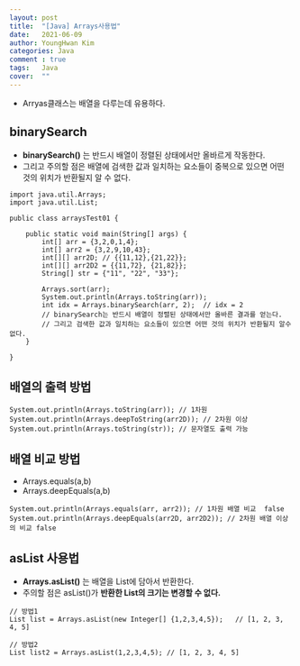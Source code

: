 ```yaml
---
layout: post
title:  "[Java] Arrays사용법"
date:   2021-06-09
author: YoungHwan Kim
categories: Java
comment : true
tags:	Java
cover:  ""
---
```




- Arryas클래스는 배열을 다루는데 유용하다.


## binarySearch ##
- **binarySearch()** 는 반드시 배열이 정렬된 상태에서만 올바르게 작동한다.
- 그리고 주의할 점은 배열에 검색한 값과 일치하는 요소들이 중복으로 있으면 어떤 것의 위치가 반환될지 알 수 없다.

```
import java.util.Arrays;
import java.util.List;

public class arraysTest01 {

    public static void main(String[] args) {
        int[] arr = {3,2,0,1,4};
        int[] arr2 = {3,2,9,10,43};
        int[][] arr2D; // {{11,12},{21,22}};
        int[][] arr2D2 = {{11,72}, {21,82}};
        String[] str = {"11", "22", "33"};

        Arrays.sort(arr);
        System.out.println(Arrays.toString(arr));
        int idx = Arrays.binarySearch(arr, 2);  // idx = 2
        // binarySearch는 반드시 배열이 정렬된 상태에서만 올바른 결과를 얻는다.
        // 그리고 검색한 값과 일치하는 요소들이 있으면 어떤 것의 위치가 반환될지 알수없다.
    }

}
```



## 배열의 출력 방법 ##
```
System.out.println(Arrays.toString(arr)); // 1차원
System.out.println(Arrays.deepToString(arr2D)); // 2차원 이상
System.out.println(Arrays.toString(str)); // 문자열도 출력 가능
```


## 배열 비교 방법 ##
- Arrays.equals(a,b)
- Arrays.deepEquals(a,b)
```
System.out.println(Arrays.equals(arr, arr2)); // 1차원 배열 비교  false
System.out.println(Arrays.deepEquals(arr2D, arr2D2)); // 2차원 배열 이상의 비교 false
```

## asList 사용법 ##
- **Arrays.asList()** 는 배열을 List에 담아서 반환한다.
- 주의할 점은 asList()가 **반환한 List의 크기는 변경할 수 없다.**
```
// 방법1 
List list = Arrays.asList(new Integer[] {1,2,3,4,5});   // [1, 2, 3, 4, 5]

// 방법2
List list2 = Arrays.asList(1,2,3,4,5); // [1, 2, 3, 4, 5]
```



